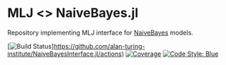# MLJ <> NaiveBayes.jl
Repository implementing MLJ interface for 
[NaiveBayes](https://github.com/JuliaStats/NaiveBayes.jl) models.


[![Build Status](https://github.com/alan-turing-institute/NaiveBayesInterface.jl/workflows/CI/badge.svg)]https://github.com/alan-turing-institute/NaiveBayesInterface.jl/actions)
[![Coverage](https://coveralls.io/repos/github/alan-turing-institute/MLJNaiveBayesInterface.jl/badge.svg?branch=master)](http://codecov.io/github/alan-turing-institute/MLJBase.jl?branch=master)
[![Code Style: Blue](https://img.shields.io/badge/code%20style-blue-4495d1.svg)](https://github.com/invenia/BlueStyle)



